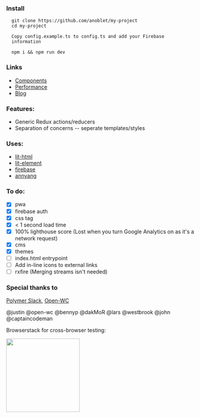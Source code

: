 ### Install

<div style="padding: 0 1em">

```
git clone https://github.com/anoblet/my-project
cd my-project

Copy config.example.ts to config.ts and add your Firebase information

npm i && npm run dev
```

</div>

### Links

- [Components](https://my-project-75792.firebaseapp.com/components)
- [Performance](https://my-project-75792.firebaseapp.com/performance)
- [Blog](https://my-project-75792.firebaseapp.com/blog)

### Features:

- Generic Redux actions/reducers
- Separation of concerns -- seperate templates/styles

### Uses:

- <a href="https://lit-html.polymer-project.org/" rel="noreferrer" target="_blank">lit-html</a>
- <a href="https://lit-element.polymer-project.org/"  rel="noreferrer" target="_blank">lit-element</a>
- <a href="https://firebase.google.com/" rel="noreferrer" target="_blank">firebase</a>
- <a href="https://www.talater.com/annyang/" rel="noreferrer" target="_blank">annyang</a>

### To do:

- [x] pwa
- [x] firebase auth
- [x] css tag
- [x] < 1 second load time
- [x] 100% lighthouse score (Lost when you turn Google Analytics on as it's a network request)
- [x] cms
- [x] themes
- [ ] index.html entrypoint
- [ ] Add in-line icons to external links
- [ ] rxfire (Merging streams isn't needed)

### Special thanks to

<a href="https://polymer.slack.com/messages/general/" rel="noreferrer" target="_blank">Polymer Slack</a>, <a href="https://open-wc.org/" rel="noreferrer" target="_blank">Open-WC</a>

@justin @open-wc @bennyp @dakMoR @lars @westbrook @john @captaincodeman

Browserstack for cross-browser testing:

<a href="https://browserstack.com/">
  <img src="https://raw.githubusercontent.com/anoblet/my-project/master/src/assets/Browserstack-logo.svg?sanitize=true" label="Browserstack" width="196px">
</a>
